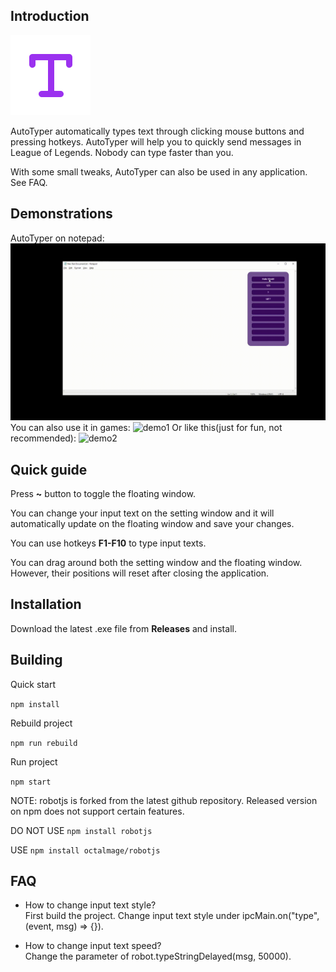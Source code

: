 ## Introduction
![icon](https://github.com/dave2929/AutoTyper/blob/master/icon/favicon.png)

AutoTyper automatically types text through clicking mouse buttons and pressing hotkeys. AutoTyper will help you to quickly send messages in League of Legends. Nobody can type faster than you.

With some small tweaks, AutoTyper can also be used in any application. See FAQ.

## Demonstrations

AutoTyper on notepad:
![demo3](https://github.com/dave2929/AutoTyper/blob/master/demo/demo3.gif)
You can also use it in games:
![demo1](https://github.com/dave2929/AutoTyper/blob/master/demo/demo1.gif)
Or like this(just for fun, not recommended):
![demo2](https://github.com/dave2929/AutoTyper/blob/master/demo/demo2.gif)

## Quick guide

Press **~** button to toggle the floating window.

You can change your input text on the setting window and it will automatically update on the floating window and save your changes.

You can use hotkeys **F1-F10** to type input texts.

You can drag around both the setting window and the floating window. However, their positions will reset after closing the application.

## Installation
Download the latest .exe file from **Releases** and install.

## Building
Quick start  

```npm install```  

Rebuild project  

```npm run rebuild```  

Run project  

```npm start```   

NOTE: robotjs is forked from the latest github repository. Released version on npm does not support certain features.

DO NOT USE ```npm install robotjs```  

USE ```npm install octalmage/robotjs```

## FAQ
* How to change input text style?  
First build the project. Change input text style under ipcMain.on("type", (event, msg) => {}).

* How to change input text speed?  
Change the parameter of robot.typeStringDelayed(msg, 50000).
